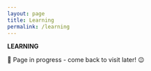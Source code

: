 ```yaml
---
layout: page
title: Learning
permalink: /learning
---
```


<b>LEARNING</b>

🚧 Page in progress - come back to visit later! 😉

<style>
  .wrapper {
    max-width: 58em;
  }
</style>
